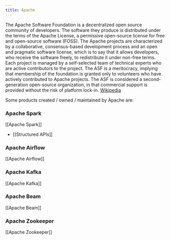 ```yaml
---
title: Apache
---
```


The Apache Software Foundation is a decentralized open source community of developers. The software they produce is distributed under the terms of the Apache License, a permissive open-source license for free and open-source software (FOSS). The Apache projects are characterized by a collaborative, consensus-based development process and an open and pragmatic software license, which is to say that it allows developers, who receive the software freely, to redistribute it under non-free terms. Each project is managed by a self-selected team of technical experts who are active contributors to the project. The ASF is a meritocracy, implying that membership of the foundation is granted only to volunteers who have actively contributed to Apache projects. The ASF is considered a second-generation open-source organization, in that commercial support is provided without the risk of platform lock-in.  [Wikipedia](https://en.wikipedia.org/wiki/The_Apache_Software_Foundation)

Some products created / owned / maintained by Apache are: 

### Apache Spark
[[Apache Spark]]
- [[Structured APIs]]


### Apache Airflow
[[Apache Airflow]]

### Apache Kafka
[[Apache Kafka]]

### Apache Beam
[[Apache Beam]]

### Apache Zookeeper
[[Apache Zookeeper]]




